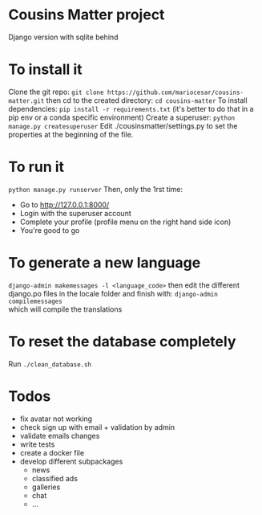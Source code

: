 # Cousins Matter project
Django version with sqlite behind
# To install it
Clone the git repo:
`git clone https://github.com/mariocesar/cousins-matter.git`
then cd to the created directory:
`cd cousins-matter`	
To install dependencies:
`pip install -r requirements.txt`
(it's better to do that in a pip env or a conda specific environment)
Create a superuser:
`python manage.py createsuperuser`
Edit ./cousinsmatter/settings.py to set the properties at the beginning of the file.

# To run it
`python manage.py runserver`
Then, only the 1rst time:
* Go to http://127.0.0.1:8000/
* Login with the superuser account
* Complete your profile (profile menu on the right hand side icon)
* You're good to go

# To generate a new language
`django-admin makemessages -l <language_code>`
then edit the different django.po files in the locale folder
and finish with:
`django-admin compilemessages`	
which will compile the translations

# To reset the database completely
Run `./clean_database.sh`

# Todos
* fix avatar not working
* check sign up with email + validation by admin
* validate emails changes
* write tests
* create a docker file
* develop different subpackages
  * news
  * classified ads
  * galleries
  * chat
  * ...